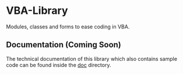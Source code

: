 # VBA-Library
Modules, classes and forms to ease coding in VBA.

## Documentation (Coming Soon)
The technical documentation of this library which also contains sample code can be found inside the [doc](https://github.com/NicklasRatay/VBA-Library/tree/main/doc) directory.
